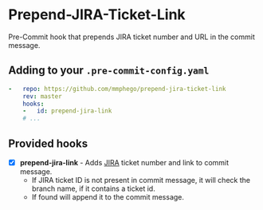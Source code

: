 # Prepend-JIRA-Ticket-Link

Pre-Commit hook that prepends JIRA ticket number and URL in the commit message.

## Adding to your `.pre-commit-config.yaml`

```yaml
-   repo: https://github.com/mmphego/prepend-jira-ticket-link
    rev: master
    hooks:
    -   id: prepend-jira-link
    # ...
```

## Provided hooks

- [x] **prepend-jira-link** - Adds [JIRA](https://www.atlassian.com/software/jira) ticket number and link to commit message.
    - If JIRA ticket ID is not present in commit message, it will check the branch name, if it contains a ticket id.
    - If found will append it to the commit message.
